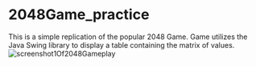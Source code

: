 # 2048Game_practice
This is a simple replication of the popular 2048 Game. Game utilizes the Java Swing library to display a table containing the matrix of values.
![screenshot1Of2048Gameplay](screenshot1.png)
